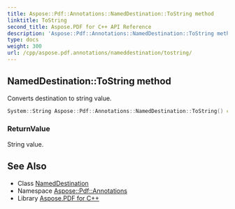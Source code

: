 ```yaml
---
title: Aspose::Pdf::Annotations::NamedDestination::ToString method
linktitle: ToString
second_title: Aspose.PDF for C++ API Reference
description: 'Aspose::Pdf::Annotations::NamedDestination::ToString method. Converts destination to string value in C++.'
type: docs
weight: 300
url: /cpp/aspose.pdf.annotations/nameddestination/tostring/
---
```

## NamedDestination::ToString method


Converts destination to string value.

```cpp
System::String Aspose::Pdf::Annotations::NamedDestination::ToString() const override
```


### ReturnValue

String value.

## See Also

* Class [NamedDestination](../)
* Namespace [Aspose::Pdf::Annotations](../../)
* Library [Aspose.PDF for C++](../../../)
